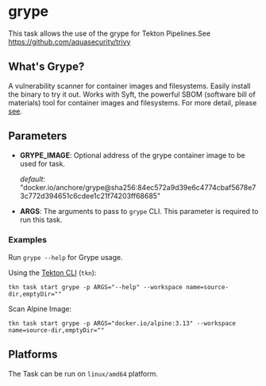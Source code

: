 # grype

This task allows the use of the grype for Tekton Pipelines.See <https://github.com/aquasecurity/trivy>

## What's Grype?

A vulnerability scanner for container images and filesystems. Easily install the binary to try it out. Works with Syft, the powerful SBOM (software bill of materials) tool for container images and filesystems.
For more detail, please [see](https://github.com/anchore/grype).

## Parameters

* **GRYPE_IMAGE**: Optional address of the grype container image to be used for task.

  _default_: "docker.io/anchore/grype@sha256:84ec572a9d39e6c4774cbaf5678e73c772d394651c6cdee1c21f74203ff68685"

* **ARGS**: The arguments to pass to `grype` CLI. This parameter is required to run this task.

### Examples

Run `grype --help` for Grype usage.

Using the [Tekton CLI](https://github.com/tektoncd/cli/blob/main/docs/cmd/tkn_task_start.md) (`tkn`):

```shell
tkn task start grype -p ARGS="--help" --workspace name=source-dir,emptyDir=""
```

Scan Alpine Image:

```shell
tkn task start grype -p ARGS="docker.io/alpine:3.13" --workspace name=source-dir,emptyDir=""
```

## Platforms

The Task can be run on `linux/amd64` platform.